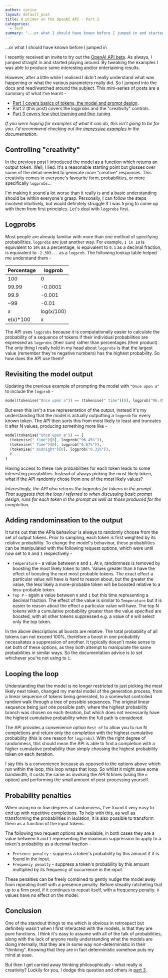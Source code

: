 ```yaml
---
author: cprice
layout: default_post
title: A primer on the OpenAI API - Part 2
categories:
  - Tech
summary: "...or what I should have known before I jumped in and started playing around. In this post I cover logprobs and the \"creativity\" controls."
---
```

...or what I should have known before I jumped in

I recently received an invite to try out the [OpenAI API beta](https://beta.openai.com/). As always, I jumped straight in and started playing around. By tweaking the examples I was able to produce some interesting and/or entertaining results. 

However, after a little while I realised I didn't really understand what was happening or what the various parameters really did. So I jumped into the docs and read/watched around the subject. This mini-series of posts are a summary of what I've learnt -

* [Part 1 covers basics of tokens, the model and prompt design](../../08/31/a-primer-on-the-openai-api-1.html).
* Part 2 (this post) covers the logprobs and the "creativity" controls. 
* [Part 3 covers few shot learning and fine-tuning](../../09/02/a-primer-on-the-openai-api-3.html).

*If you were hoping for examples of what it can do, this isn't going to be for you. I'd recommend checking out the [impressive examples](https://beta.openai.com/examples) in the documentation.*

## Controlling "creativity"

In the [previous post](../../08/31/a-primer-on-the-openai-api-1.html) I introduced the model as a function which returns an output token. Well, I lied. It's a reasonable starting point but glosses over some of the detail needed to generate more "creative" responses. This creativity comes in everyone's favourite form, probabilities, or more specifically `logprobs`...

I'm making it sound a lot worse than it really is and a basic understanding should be within everyone's grasp. Personally, I can follow the steps involved intuitively, but would definitely struggle if I was trying to come up with them from first principles. Let's deal with `logprobs` first.

## Logprobs

Most people are already familiar with more than one method of specifying probabilities. `logprobs` are just another way. For example, `1 in 10` is equivalent to `10%` as a percentage, is equivalent to `0.1` as a decimal fraction, is equivalent to `-2.303...` as a `logprob`. The following lookup table helped me understand them -

| Percentage |    logprob |
|------------|------------|
| 100        |     0      |
|  99.99     |    -0.0001 |
|  99.9      |    -0.001  |
|  ~99       |    -0.01   |
|      x     | log(x/100) |
|  e(x)*100  |     x      |

The API uses `logprobs` because it is computationally easier to calculate the probability of a sequence of tokens if their individual probabilities are expressed as `logprobs` (their sum) rather than percentages (their product). The only thing I really hold in my head about `logprobs` is that the largest value (remember they're negative numbers) has the highest probability. So how does the API use them?

## Revisiting the model output

Updating the previous example of prompting the model with `"Once upon a"` to include the `logprob` -

~~~python
model(tokenise("Once upon a")) == (tokenise(" time")[0], logprob("96.45%"))
~~~

But even this isn't a true representation of the output, instead it's my understanding that the model is actually outputting a `logprob` for every known token. The API then sorts this from most likely to least and truncates it after N values, producing something more like -

~~~python
model(tokenise("Once upon a")) == [
  (tokenise(" time")[0], logprob("96.45%")),
  (tokenise(" Time")[0], logprob("0.67%")),
  (tokenise(" midnight")[0], logprob("0.31%")),
  # ...
]
~~~

Having access to these raw probabilities for each token leads to some interesting possibilities. Instead of always picking the most likely token, what if the API randomly chose from one of the most likely values? 

*Interestingly, the API also returns the logprobs for tokens in the prompt. That suggests that the loop I referred to when discussing basic prompt design, runs for each token in the prompt as well as those produced for the completion.*

## Adding randominsation to the output

It turns out that the APIs behaviour is always to randomly choose from the set of output tokens. Prior to sampling, each token is first weighted by its relative probability. To change the model's behaviour, these probabilities can be manipulated with the following request options, which were until now set to `0` and `1` respectively -

* `Temperature` - a value between `0` and `1`. At `0`, randomness is removed by boosting the most likely token to `100%`. Values greater than `0` have the effect of boosting the next most probable tokens. The exact effect a particular value will have is hard to reason about, but the greater the value, the less likely a more-probable token will be boosted relative to a less-probable token.
* `Top P` - again a value between `0` and `1` but this time representing a decimal fraction. The effect of the value is similar to `Temperature` but it is easier to reason about the effect a particular value will have. The top N tokens with a cumulative probability greater than the value specified are boosted, with all other tokens suppressed e.g. a value of `0` will select only the top token.

In the above descriptions all boosts are relative. The total probability of all tokens can not exceed 100%, therefore a boost in one probability necessitates a suppression of another. It typically doesn't make sense to set both of these options, as they both attempt to manipulate the same probabilities in similar ways. So the documentation advice is to set whichever you're not using to `1`.

## Looping the loop

Understanding that the model is no longer restricted to just picking the most likely next token, changed my mental model of the generation process, from a linear sequence of tokens being generated, to a somewhat controlled random walk through a tree of possible sequences. The original linear sequence being just one possible path, where the highest probability branch was chosen on each iteration, but which does not necessarily have the highest cumulative probability when the full path is considered.

The API provides a convenience option `Best of` to allow you to run N completions and return only the completion with the highest cumulative probability (this is one reason for `logprobs`). With the right degree of randomness, this should mean the API is able to find a completion with a higher cumulative probability than simply choosing the highest probability token on each iteration.

I say this is a convenience because as opposed to the options above which run within the loop, this loop wraps that loop. So whilst it might save some bandwidth, it costs the same as invoking the API N times (using the `n` option) and performing the small amount of post-processing yourself.

## Probability penalties

When using no or low degrees of randomness, I've found it very easy to end up with repetitive completions. To help with this, as well as transforming the probabilities in isolation, it is also possible to transform them as a function of the input tokens.

The following two request options are available, in both cases they are a value between `0` and `1` representing the maximum suppression to apply to a token's probability as a decimal fraction -

* `Presence penalty` - suppress a token's probability by this amount if it is found in the input.
* `Frequency penalty` - suppress a token's probability by this amount multiplied by its frequency of occurrence in the input.

These penalties can be freely combined to gently nudge the model away from repeating itself with a presence penalty. Before steadily ratcheting that up to a firm prod, if it continues to repeat itself, with a frequency penalty. `0` values have no effect on the model.

## Conclusion

One of the standout things to me which is obvious in retrospect but definitely wasn't when I first interacted with the models, is that they are pure functions. I think it's easy to assume with all of the talk of probabilities, along with the lack of anyone really understanding what the models are doing internally, that they are in some way non-deterministic in their "thinking". Knowing that they are in fact deterministic somehow puts my mind at ease. 

But then I get carried away thinking philosophically - what really is creativity? Luckily for you, I dodge this question and others in [part 3](../../09/02/a-primer-on-the-openai-api-3.html).
